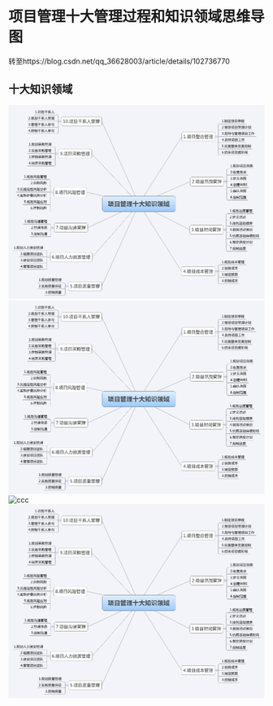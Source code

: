 # 项目管理十大管理过程和知识领域思维导图 
转至https://blog.csdn.net/qq_36628003/article/details/102736770
## 十大知识领域
![aaa](pm/1.png)
![bbb](/pm/1.png)
![ccc](../log/pm/1.png)
![ddd](./pm/1.png)
